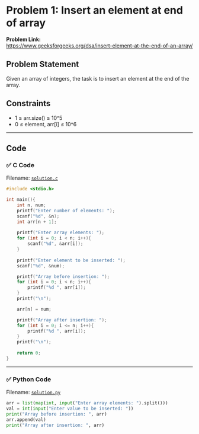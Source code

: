 # Problem 1: Insert an element at end of array

**Problem Link:**  
https://www.geeksforgeeks.org/dsa/insert-element-at-the-end-of-an-array/

## Problem Statement
Given an array of integers, the task is to insert an element at the end of the array.

## Constraints
- 1 ≤ arr.size() ≤ 10^5
- 0 ≤ element, arr[i] ≤ 10^6

---

## Code

### ✅ C Code
Filename: [`solution.c`](./solution.c)

```c
#include <stdio.h>

int main(){
	int n, num;
	printf("Enter number of elements: ");
	scanf("%d", &n);
	int arr[n + 1];
	
	printf("Enter array elements: ");
	for (int i = 0; i < n; i++){
		scanf("%d", &arr[i]);
	}
	
	printf("Enter element to be inserted: ");
	scanf("%d", &num);

	printf("Array before insertion: ");
	for (int i = 0; i < n; i++){
		printf("%d ", arr[i]);
	}
	printf("\n");

	arr[n] = num;

	printf("Array after insertion: ");
	for (int i = 0; i <= n; i++){
		printf("%d ", arr[i]);
	}
	printf("\n");
	
	return 0;
}
```

---

### ✅ Python Code
Filename: [`solution.py`](./solution.py)

```python
arr = list(map(int, input("Enter array elements: ").split()))
val = int(input("Enter value to be inserted: "))
print("Array before insertion: ", arr)
arr.append(val)
print("Array after insertion: ", arr)
```
